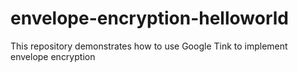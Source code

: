 # envelope-encryption-helloworld
This repository demonstrates how to use Google Tink to implement envelope encryption
